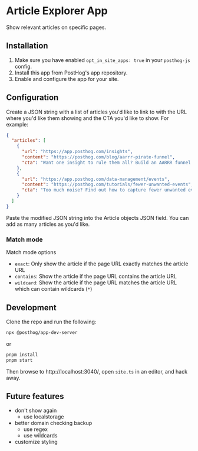 # Article Explorer App

Show relevant articles on specific pages.

## Installation

1. Make sure you have enabled `opt_in_site_apps: true` in your `posthog-js` config.
2. Install this app from PostHog's app repository.
3. Enable and configure the app for your site.

## Configuration

Create a JSON string with a list of articles you'd like to link to with the URL where you'd like them showing and the CTA you'd like to show. For example:
```json
{
  "articles": [
    {
      "url": "https://app.posthog.com/insights",
      "content": "https://posthog.com/blog/aarrr-pirate-funnel",
      "cta": "Want one insight to rule them all? Build an AARRR funnel."
    },
    {
      "url": "https://app.posthog.com/data-management/events",
      "content": "https://posthog.com/tutorials/fewer-unwanted-events",
      "cta": "Too much noise? Find out how to capture fewer unwanted events."
    }
  ]
}
```
Paste the modified JSON string into the Article objects JSON field. You can add as many articles as you'd like.

### Match mode
Match mode options
- `exact`: Only show the article if the page URL exactly matches the article URL
- `contains`: Show the article if the page URL contains the article URL
- `wildcard`: Show the article if the page URL matches the article URL which can contain wildcards (`*`)

## Development

Clone the repo and run the following:
```bash
npx @posthog/app-dev-server
```
or
```bash
pnpm install
pnpm start
```
Then browse to http://localhost:3040/, open `site.ts` in an editor, and hack away.


## Future features

- don't show again
  - use localstorage
- better domain checking backup
  - use regex
  - use wildcards
- customize styling